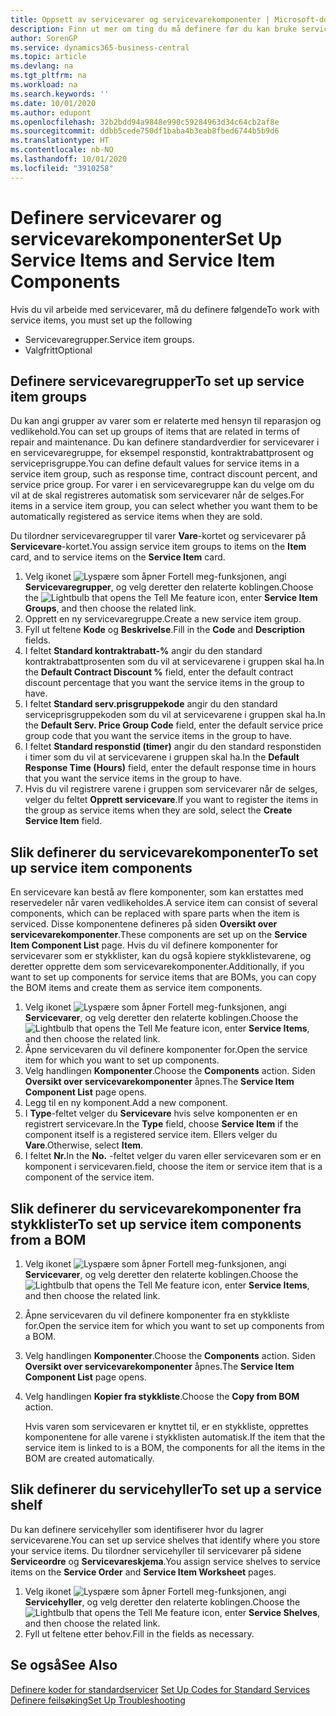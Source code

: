 ```yaml
---
title: Oppsett av servicevarer og servicevarekomponenter | Microsoft-dokumentasjon
description: Finn ut mer om ting du må definere før du kan bruke servicevarer, inkludert standardverdier som responstid, kontraktrabattprosent og serviceprisgruppe.
author: SorenGP
ms.service: dynamics365-business-central
ms.topic: article
ms.devlang: na
ms.tgt_pltfrm: na
ms.workload: na
ms.search.keywords: ''
ms.date: 10/01/2020
ms.author: edupont
ms.openlocfilehash: 32b2bdd94a9848e990c59284963d34c64cb2af8e
ms.sourcegitcommit: ddbb5cede750df1baba4b3eab8fbed6744b5b9d6
ms.translationtype: HT
ms.contentlocale: nb-NO
ms.lasthandoff: 10/01/2020
ms.locfileid: "3910258"
---
```

# <a name="set-up-service-items-and-service-item-components"></a><span data-ttu-id="d68bc-103">Definere servicevarer og servicevarekomponenter</span><span class="sxs-lookup"><span data-stu-id="d68bc-103">Set Up Service Items and Service Item Components</span></span>
<span data-ttu-id="d68bc-104">Hvis du vil arbeide med servicevarer, må du definere følgende</span><span class="sxs-lookup"><span data-stu-id="d68bc-104">To work with service items, you must set up the following</span></span>

* <span data-ttu-id="d68bc-105">Servicevaregrupper.</span><span class="sxs-lookup"><span data-stu-id="d68bc-105">Service item groups.</span></span>
* <span data-ttu-id="d68bc-106">Valgfritt</span><span class="sxs-lookup"><span data-stu-id="d68bc-106">Optional</span></span>

## <a name="to-set-up-service-item-groups"></a><span data-ttu-id="d68bc-107">Definere servicevaregrupper</span><span class="sxs-lookup"><span data-stu-id="d68bc-107">To set up service item groups</span></span>
<span data-ttu-id="d68bc-108">Du kan angi grupper av varer som er relaterte med hensyn til reparasjon og vedlikehold.</span><span class="sxs-lookup"><span data-stu-id="d68bc-108">You can set up groups of items that are related in terms of repair and maintenance.</span></span> <span data-ttu-id="d68bc-109">Du kan definere standardverdier for servicevarer i en servicevaregruppe, for eksempel responstid, kontraktrabattprosent og serviceprisgruppe.</span><span class="sxs-lookup"><span data-stu-id="d68bc-109">You can define default values for service items in a service item group, such as response time, contract discount percent, and service price group.</span></span> <span data-ttu-id="d68bc-110">For varer i en servicevaregruppe kan du velge om du vil at de skal registreres automatisk som servicevarer når de selges.</span><span class="sxs-lookup"><span data-stu-id="d68bc-110">For items in a service item group, you can select whether you want them to be automatically registered as service items when they are sold.</span></span>  

<span data-ttu-id="d68bc-111">Du tilordner servicevaregrupper til varer **Vare**-kortet og servicevarer på **Servicevare**-kortet.</span><span class="sxs-lookup"><span data-stu-id="d68bc-111">You assign service item groups to items on the **Item** card, and to service items on the **Service Item** card.</span></span>  

1. <span data-ttu-id="d68bc-112">Velg ikonet ![Lyspære som åpner Fortell meg-funksjonen](media/ui-search/search_small.png "Fortell hva du vil gjøre"), angi **Servicevaregrupper**, og velg deretter den relaterte koblingen.</span><span class="sxs-lookup"><span data-stu-id="d68bc-112">Choose the ![Lightbulb that opens the Tell Me feature](media/ui-search/search_small.png "Tell me what you want to do") icon, enter **Service Item Groups**, and then choose the related link.</span></span>  
2. <span data-ttu-id="d68bc-113">Opprett en ny servicevaregruppe.</span><span class="sxs-lookup"><span data-stu-id="d68bc-113">Create a new service item group.</span></span>  
3. <span data-ttu-id="d68bc-114">Fyll ut feltene **Kode** og **Beskrivelse**.</span><span class="sxs-lookup"><span data-stu-id="d68bc-114">Fill in the **Code** and **Description** fields.</span></span>  
4. <span data-ttu-id="d68bc-115">I feltet **Standard kontraktrabatt-%** angir du den standard kontraktrabattprosenten som du vil at servicevarene i gruppen skal ha.</span><span class="sxs-lookup"><span data-stu-id="d68bc-115">In the **Default Contract Discount %** field, enter the default contract discount percentage that you want the service items in the group to have.</span></span>  
5. <span data-ttu-id="d68bc-116">I feltet **Standard serv.prisgruppekode** angir du den standard serviceprisgruppekoden som du vil at servicevarene i gruppen skal ha.</span><span class="sxs-lookup"><span data-stu-id="d68bc-116">In the **Default Serv. Price Group Code** field, enter the default service price group code that you want the service items in the group to have.</span></span>  
6. <span data-ttu-id="d68bc-117">I feltet **Standard responstid (timer)** angir du den standard responstiden i timer som du vil at servicevarene i gruppen skal ha.</span><span class="sxs-lookup"><span data-stu-id="d68bc-117">In the **Default Response Time (Hours)** field, enter the default response time in hours that you want the service items in the group to have.</span></span>  
7. <span data-ttu-id="d68bc-118">Hvis du vil registrere varene i gruppen som servicevarer når de selges, velger du feltet **Opprett servicevare**.</span><span class="sxs-lookup"><span data-stu-id="d68bc-118">If you want to register the items in the group as service items when they are sold, select the **Create Service Item** field.</span></span>  

## <a name="to-set-up-service-item-components"></a><span data-ttu-id="d68bc-119">Slik definerer du servicevarekomponenter</span><span class="sxs-lookup"><span data-stu-id="d68bc-119">To set up service item components</span></span>
<span data-ttu-id="d68bc-120">En servicevare kan bestå av flere komponenter, som kan erstattes med reservedeler når varen vedlikeholdes.</span><span class="sxs-lookup"><span data-stu-id="d68bc-120">A service item can consist of several components, which can be replaced with spare parts when the item is serviced.</span></span> <span data-ttu-id="d68bc-121">Disse komponentene defineres på siden **Oversikt over servicevarekomponenter**.</span><span class="sxs-lookup"><span data-stu-id="d68bc-121">These components are set up on the **Service Item Component List** page.</span></span> <span data-ttu-id="d68bc-122">Hvis du vil definere komponenter for servicevarer som er stykklister, kan du også kopiere stykklistevarene, og deretter opprette dem som servicevarekomponenter.</span><span class="sxs-lookup"><span data-stu-id="d68bc-122">Additionally, if you want to set up components for service items that are BOMs, you can copy the BOM items and create them as service item components.</span></span>

1. <span data-ttu-id="d68bc-123">Velg ikonet ![Lyspære som åpner Fortell meg-funksjonen](media/ui-search/search_small.png "Fortell hva du vil gjøre"), angi **Servicevarer**, og velg deretter den relaterte koblingen.</span><span class="sxs-lookup"><span data-stu-id="d68bc-123">Choose the ![Lightbulb that opens the Tell Me feature](media/ui-search/search_small.png "Tell me what you want to do") icon, enter **Service Items**, and then choose the related link.</span></span>
2. <span data-ttu-id="d68bc-124">Åpne servicevaren du vil definere komponenter for.</span><span class="sxs-lookup"><span data-stu-id="d68bc-124">Open the service item for which you want to set up components.</span></span>  
3. <span data-ttu-id="d68bc-125">Velg handlingen **Komponenter**.</span><span class="sxs-lookup"><span data-stu-id="d68bc-125">Choose the **Components** action.</span></span> <span data-ttu-id="d68bc-126">Siden **Oversikt over servicevarekomponenter** åpnes.</span><span class="sxs-lookup"><span data-stu-id="d68bc-126">The **Service Item Component List** page opens.</span></span>  
4. <span data-ttu-id="d68bc-127">Legg til en ny komponent.</span><span class="sxs-lookup"><span data-stu-id="d68bc-127">Add a new component.</span></span>  
5. <span data-ttu-id="d68bc-128">I **Type**-feltet velger du **Servicevare** hvis selve komponenten er en registrert servicevare.</span><span class="sxs-lookup"><span data-stu-id="d68bc-128">In the **Type** field, choose **Service Item** if the component itself is a registered service item.</span></span> <span data-ttu-id="d68bc-129">Ellers velger du **Vare**.</span><span class="sxs-lookup"><span data-stu-id="d68bc-129">Otherwise, select **Item**.</span></span>  
6. <span data-ttu-id="d68bc-130">I feltet **Nr.**</span><span class="sxs-lookup"><span data-stu-id="d68bc-130">In the **No.**</span></span> <span data-ttu-id="d68bc-131">-feltet velger du varen eller servicevaren som er en komponent i servicevaren.</span><span class="sxs-lookup"><span data-stu-id="d68bc-131">field, choose the item or service item that is a component of the service item.</span></span>  

## <a name="to-set-up-service-item-components-from-a-bom"></a><span data-ttu-id="d68bc-132">Slik definerer du servicevarekomponenter fra stykklister</span><span class="sxs-lookup"><span data-stu-id="d68bc-132">To set up service item components from a BOM</span></span>
1.  <span data-ttu-id="d68bc-133">Velg ikonet ![Lyspære som åpner Fortell meg-funksjonen](media/ui-search/search_small.png "Fortell hva du vil gjøre"), angi **Servicevarer**, og velg deretter den relaterte koblingen.</span><span class="sxs-lookup"><span data-stu-id="d68bc-133">Choose the ![Lightbulb that opens the Tell Me feature](media/ui-search/search_small.png "Tell me what you want to do") icon, enter **Service Items**, and then choose the related link.</span></span>  
2. <span data-ttu-id="d68bc-134">Åpne servicevaren du vil definere komponenter fra en stykkliste for.</span><span class="sxs-lookup"><span data-stu-id="d68bc-134">Open the service item for which you want to set up components from a BOM.</span></span>  
3. <span data-ttu-id="d68bc-135">Velg handlingen **Komponenter**.</span><span class="sxs-lookup"><span data-stu-id="d68bc-135">Choose the **Components** action.</span></span> <span data-ttu-id="d68bc-136">Siden **Oversikt over servicevarekomponenter** åpnes.</span><span class="sxs-lookup"><span data-stu-id="d68bc-136">The **Service Item Component List** page opens.</span></span>  
4. <span data-ttu-id="d68bc-137">Velg handlingen **Kopier fra stykkliste**.</span><span class="sxs-lookup"><span data-stu-id="d68bc-137">Choose the **Copy from BOM** action.</span></span>  

    <span data-ttu-id="d68bc-138">Hvis varen som servicevaren er knyttet til, er en stykkliste, opprettes komponentene for alle varene i stykklisten automatisk.</span><span class="sxs-lookup"><span data-stu-id="d68bc-138">If the item that the service item is linked to is a BOM, the components for all the items in the BOM are created automatically.</span></span>  

## <a name="to-set-up-a-service-shelf"></a><span data-ttu-id="d68bc-139">Slik definerer du servicehyller</span><span class="sxs-lookup"><span data-stu-id="d68bc-139">To set up a service shelf</span></span>
<span data-ttu-id="d68bc-140">Du kan definere servicehyller som identifiserer hvor du lagrer servicevarene.</span><span class="sxs-lookup"><span data-stu-id="d68bc-140">You can set up service shelves that identify where you store your service items.</span></span> <span data-ttu-id="d68bc-141">Du tilordner servicehyller til servicevarer på sidene **Serviceordre** og **Servicevareskjema**.</span><span class="sxs-lookup"><span data-stu-id="d68bc-141">You assign service shelves to service items on the **Service Order** and **Service Item Worksheet** pages.</span></span>  

1. <span data-ttu-id="d68bc-142">Velg ikonet ![Lyspære som åpner Fortell meg-funksjonen](media/ui-search/search_small.png "Fortell hva du vil gjøre"), angi **Servicehyller**, og velg deretter den relaterte koblingen.</span><span class="sxs-lookup"><span data-stu-id="d68bc-142">Choose the ![Lightbulb that opens the Tell Me feature](media/ui-search/search_small.png "Tell me what you want to do") icon, enter **Service Shelves**, and then choose the related link.</span></span>
2. <span data-ttu-id="d68bc-143">Fyll ut feltene etter behov.</span><span class="sxs-lookup"><span data-stu-id="d68bc-143">Fill in the fields as necessary.</span></span>

## <a name="see-also"></a><span data-ttu-id="d68bc-144">Se også</span><span class="sxs-lookup"><span data-stu-id="d68bc-144">See Also</span></span>
<span data-ttu-id="d68bc-145">[Definere koder for standardservicer](service-how-setup-service-coding.md) </span><span class="sxs-lookup"><span data-stu-id="d68bc-145">[Set Up Codes for Standard Services](service-how-setup-service-coding.md) </span></span>  
[<span data-ttu-id="d68bc-146">Definere feilsøking</span><span class="sxs-lookup"><span data-stu-id="d68bc-146">Set Up Troubleshooting</span></span>](service-how-setup-troubleshooting.md)
